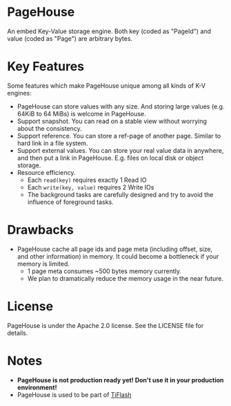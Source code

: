 PageHouse
====

An embed Key-Value storage engine. Both key (coded as "PageId") and value (coded as "Page") are arbitrary bytes.

# Key Features

Some features which make PageHouse unique among all kinds of K-V engines:

* PageHouse can store values with any size. And storing large values (e.g. 64KiB to 64 MiBs) is welcome in PageHouse.
* Support snapshot. You can read on a stable view without worrying about the consistency.
* Support reference. You can store a ref-page of another page. Similar to hard link in a file system.
* Support external values. You can store your real value data in anywhere, and then put a link in PageHouse. E.g. files on local disk or object storage.
* Resource efficiency.
    * Each `read(key)` requires exactly 1 Read IO
    * Each `write(key, value)` requires 2 Write IOs
    * The background tasks are carefully designed and try to avoid the influence of foreground tasks.

# Drawbacks

* PageHouse cache all page ids and page meta (including offset, size, and other information) in memory. It could become a bottleneck if your memory is limited.
    * 1 page meta consumes ~500 bytes memory currently.
    * We plan to dramatically reduce the memory usage in the near future.

# License

PageHouse is under the Apache 2.0 license. See the LICENSE file for details.

# Notes

* **PageHouse is not production ready yet! Don't use it in your production environment!**
* PageHouse is used to be part of [TiFlash](https://github.com/pingcap/tiflash)
